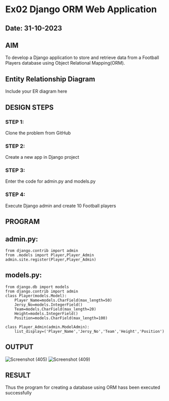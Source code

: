 # Ex02 Django ORM Web Application
## Date: 31-10-2023

## AIM
To develop a Django application to store and retrieve data from a Football Players database using Object Relational Mapping(ORM).

## Entity Relationship Diagram

Include your ER diagram here

## DESIGN STEPS

### STEP 1:
Clone the problem from GitHub

### STEP 2:
Create a new app in Django project

### STEP 3:
Enter the code for admin.py and models.py

### STEP 4:
Execute Django admin and create 10 Football players

## PROGRAM

## admin.py:
```
from django.contrib import admin
from .models import Player,Player_Admin
admin.site.register(Player,Player_Admin)
```

## models.py:
```
from django.db import models
from django.contrib import admin
class Player(models.Model):
    Player_Name=models.CharField(max_length=50)
    Jersy_No=models.IntegerField()
    Team=models.CharField(max_length=20)
    Height=models.IntegerField()
    Position=models.CharField(max_length=100)

class Player_Admin(admin.ModelAdmin):
    list_display=('Player_Name','Jersy_No','Team','Height','Position')
```

## OUTPUT
![Screenshot (405)](https://github.com/ashmistalin/ORM/assets/103128410/75ebb2fb-4f9b-4c8e-b961-973368382f85)
![Screenshot (409)](https://github.com/ashmistalin/ORM/assets/103128410/ebece0e7-7105-4a83-9b1d-0fd04ceed27c)





## RESULT
Thus the program for creating a database using ORM hass been executed successfully
